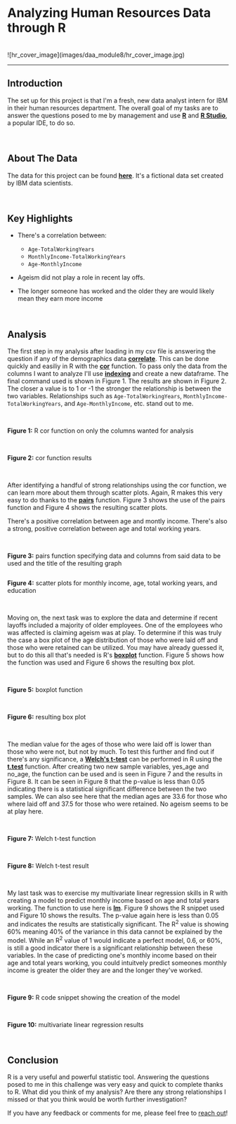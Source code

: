 # Analyzing Human Resources Data through R
<br>
![hr_cover_image](images/daa_module8/hr_cover_image.jpg)

---

## Introduction

The set up for this project is that I'm a fresh, new data analyst intern for IBM in their human resources department. The overall goal of my tasks are to answer the questions posed to me by management and use **[R](https://www.r-project.org/)** and **[R Studio](https://posit.co/download/rstudio-desktop/)**, a popular IDE, to do so.

<br>

## About The Data

The data for this project can be found **[here](https://www.kaggle.com/datasets/pavansubhasht/ibm-hr-analytics-attrition-dataset)**. It's a fictional data set created by IBM data scientists.

<br>

## Key Highlights

- There's a correlation between:
  
    - `Age-TotalWorkingYears`
    - `MonthlyIncome-TotalWorkingYears`
    - `Age-MonthlyIncome`
- Ageism did not play a role in recent lay offs.
- The longer someone has worked and the older they are would likely mean they earn more income

<br>

## Analysis

The first step in my analysis after loading in my csv file is answering the question if any of the demographics data **[correlate](https://en.wikipedia.org/wiki/Correlation)**. This can be done quickly and easiliy in R with the **[cor](https://www.rdocumentation.org/packages/stats/versions/3.6.2/topics/cor)** function. To pass only the data from the columns I want to analyze I'll use **[indexing](https://www.geeksforgeeks.org/how-to-select-dataframe-columns-by-index-in-r/#)** and create a new dataframe. The final command used is shown in Figure 1. The results are shown in Figure 2. The closer a value is to 1 or -1 the stronger the relationship is between the two variables. Relationships such as `Age-TotalWorkingYears`, `MonthlyIncome-TotalWorkingYears`, and `Age-MonthlyIncome`, etc. stand out to me.

<br>

<img alt ="" src="images/daa_module8/r_cor.png">

**Figure 1:** R cor function on only the columns wanted for analysis

<br>

<img alt ="" src="images/daa_module8/cor_function_results.png">

**Figure 2:** cor function results

<br>

After identifying a handful of strong relationships using the cor function, we can learn more about them through scatter plots. Again, R makes this very easy to do thanks to the **[pairs](https://www.rdocumentation.org/packages/graphics/versions/3.6.2/topics/pairs)** function. Figure 3 shows the use of the pairs function and Figure 4 shows the resulting scatter plots.

There's a positive correlation between age and montly income. There's also a strong, positive correlation between age and total working years.

<br>

<img alt ="" src="images/daa_module8/r_pairs_function.png">

**Figure 3:** pairs function specifying data and columns from said data to be used and the title of the resulting graph


<img alt ="" src="images/daa_module8/r_scatterplots.png">


**Figure 4:** scatter plots for monthly income, age, total working years, and education

<br>

Moving on, the next task was to explore the data and determine if recent layoffs included a majority of older employees. One of the employees who was affected is claiming ageism was at play. To determine if this was truly the case a box plot of the age distribution of those who were laid off and those who were retained can be utilized. You may have already guessed it, but to do this all that's needed is R's **[boxplot](https://www.rdocumentation.org/packages/graphics/versions/3.6.2/topics/boxplot)** function. Figure 5 shows how the function was used and Figure 6 shows the resulting box plot.

<br>

<img alt ="" src="images/daa_module8/r_boxplot.png">


**Figure 5:** boxplot function

<br>

<img alt ="" src="images/daa_module8/r_boxplot_result.png">


**Figure 6:** resulting box plot

<br>

The median value for the ages of those who were laid off is lower than those who were not, but not by much. To test this further and find out if there's any significance, a **[Welch's t-test](images/daa_module8/r_boxplot_result.png)** can be performed in R using the **[t.test](https://www.rdocumentation.org/packages/stats/versions/3.6.2/topics/t.test)** function. After creating two new sample variables, yes_age and no_age, the function can be used and is seen in Figure 7 and the results in Figure 8. It can be seen in Figure 8 that the p-value is less than 0.05 indicating there is a statistical significant difference between the two samples. We can also see here that the median ages are 33.6 for those who where laid off and 37.5 for those who were retained. No ageism seems to be at play here.

<br>

<img alt ="" src="images/daa_module8/r_ttest.png">


**Figure 7:** Welch t-test function

<br>

<img alt ="" src="images/daa_module8/r_welch_result.png">


**Figure 8:** Welch t-test result

<br>

My last task was to exercise my multivariate linear regression skills in R with creating a model to predict monthly income based on age and total years working. The function to use here is **[lm](https://www.rdocumentation.org/packages/stats/versions/3.6.2/topics/lm)**. Figure 9 shows the R snippet used and Figure 10 shows the results. The p-value again here is less than 0.05 and indicates the results are statistically significant. The R<sup>2</sup> value is showing 60% meaning 40% of the variance in this data cannot be explained by the model. While an R<sup>2</sup> value of 1 would indicate a perfect model, 0.6, or 60%, is still a good indicator there is a significant relationship between these variables. In the case of predicting one's monthly income based on their age and total years working, you could intuitvely predict someones monthly income is greater the older they are and the longer they've worked.

<br>

<img alt ="" src="images/daa_module8/r_model2.png">


**Figure 9:** R code snippet showing the creation of the model

<br>

<img alt ="" src="images/daa_module8/r_model2_results.png">


**Figure 10:** multivariate linear regression results

<br>

## Conclusion

R is a very useful and powerful statistic tool. Answering the questions posed to me in this challenge was very easy and quick to complete thanks to R. What did you think of my analysis? Are there any strong relationships I missed or that you think would be worth further investigation?

If you have any feedback or comments for me, please feel free to [reach out](https://www.linkedin.com/in/gregory-santoro/)!
